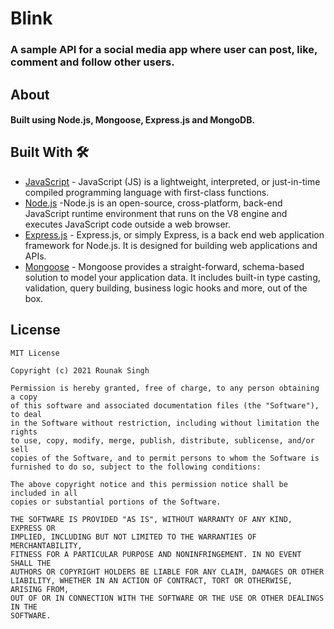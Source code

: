 # Blink

### A sample API for a social media app where user can post, like, comment and follow other users.

## About

#### Built using Node.js, Mongoose, Express.js and MongoDB.

## Built With 🛠
- [JavaScript](https://developer.mozilla.org/en-US/docs/Web/JavaScript) - JavaScript (JS) is a lightweight, interpreted, or just-in-time compiled programming language with first-class functions.
- [Node.js](https://nodejs.org/en/) -Node.js is an open-source, cross-platform, back-end JavaScript runtime environment that runs on the V8 engine and executes JavaScript code outside a web browser.
- [Express.js](https://expressjs.com/) - Express.js, or simply Express, is a back end web application framework for Node.js. It is designed for building web applications and APIs.
- [Mongoose](https://mongoosejs.com/) - Mongoose provides a straight-forward, schema-based solution to model your application data. It includes built-in type casting, validation, query building, business logic hooks and more, out of the box.

## License
```
MIT License

Copyright (c) 2021 Rounak Singh

Permission is hereby granted, free of charge, to any person obtaining a copy
of this software and associated documentation files (the "Software"), to deal
in the Software without restriction, including without limitation the rights
to use, copy, modify, merge, publish, distribute, sublicense, and/or sell
copies of the Software, and to permit persons to whom the Software is
furnished to do so, subject to the following conditions:

The above copyright notice and this permission notice shall be included in all
copies or substantial portions of the Software.

THE SOFTWARE IS PROVIDED "AS IS", WITHOUT WARRANTY OF ANY KIND, EXPRESS OR
IMPLIED, INCLUDING BUT NOT LIMITED TO THE WARRANTIES OF MERCHANTABILITY,
FITNESS FOR A PARTICULAR PURPOSE AND NONINFRINGEMENT. IN NO EVENT SHALL THE
AUTHORS OR COPYRIGHT HOLDERS BE LIABLE FOR ANY CLAIM, DAMAGES OR OTHER
LIABILITY, WHETHER IN AN ACTION OF CONTRACT, TORT OR OTHERWISE, ARISING FROM,
OUT OF OR IN CONNECTION WITH THE SOFTWARE OR THE USE OR OTHER DEALINGS IN THE
SOFTWARE.
```
